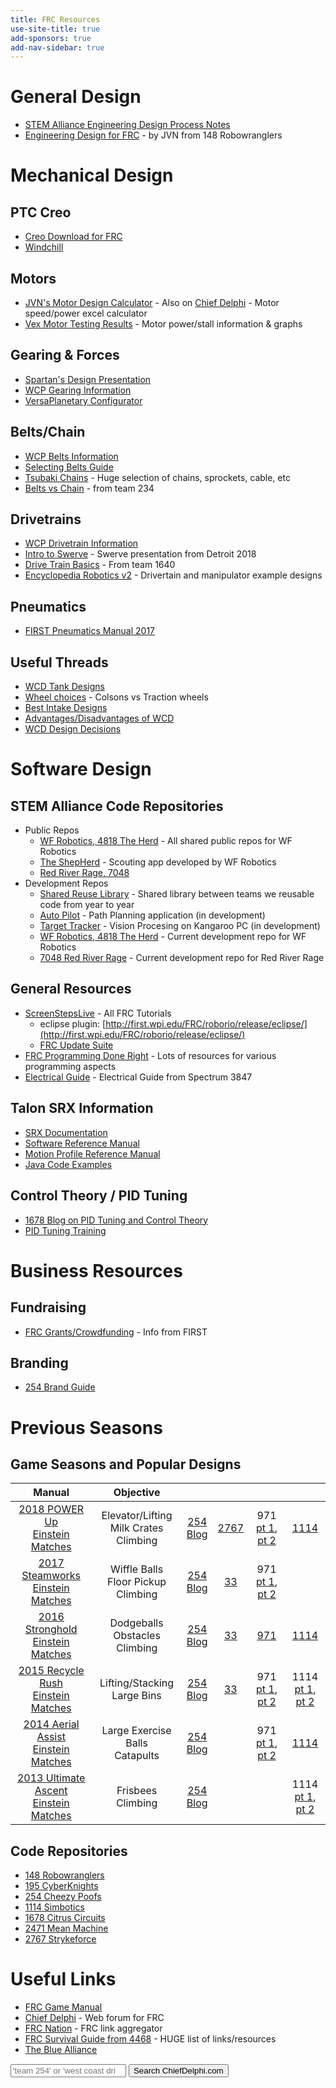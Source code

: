 ```yaml
---
title: FRC Resources
use-site-title: true
add-sponsors: true
add-nav-sidebar: true
---
```


# General Design

- [STEM Alliance Engineering Design Process Notes](/robotics/process)
- [Engineering Design for FRC](http://people.clarkson.edu/~jcarroll/FIRST/Engineering_Design_Process_in_Competition_Robotics_-_PAPER.20091204.pdf) - by JVN from 148 Robowranglers

# Mechanical Design

## PTC Creo

- [Creo Download for FRC](https://www.ptc.com/en/academic-program/k-12-program/students/first)
- [Windchill](https://academic.ptc.com/Windchill/app/#ptc1/project/listFiles?ContainerOid=OR%3Awt.projmgmt.admin.Project2%3A42667007&folderNavigatorParameter=true&oid=OR%3Awt.folder.Cabinet%3A42667042&u8=1)

## Motors

- [JVN's Motor Design Calculator](https://onedrive.live.com/edit.aspx?cid=2d88298c4282e29a&page=view&resid=2D88298C4282E29A!21712&parId=2D88298C4282E29A!21709&app=Excel) - Also on [Chief Delphi](https://www.chiefdelphi.com/media/papers/3188?langid=2) - Motor speed/power excel calculator
- [Vex Motor Testing Results](http://motors.vex.com/) - Motor power/stall information & graphs

## Gearing & Forces

- [Spartan's Design Presentation](https://youtu.be/VNfFn-gcfFI?t=479)
- [WCP Gearing Information](http://www.wcproducts.net/how-to-gears/)
- [VersaPlanetary Configurator](https://schreiaj.github.io/versa-config/)

## Belts/Chain

- [WCP Belts Information](http://www.wcproducts.net/how-to-belts/)
- [Selecting Belts Guide](http://www.sdp-si.com/D265/PDF/D265T146.pdf)
- [Tsubaki Chains](https://www.ustsubaki.com/sitemap.html) - Huge selection of chains, sprockets, cable, etc
- [Belts vs Chain](https://www.chiefdelphi.com/media/papers/download/2490) - from team 234

## Drivetrains

- [WCP Drivetrain Information](http://www.wcproducts.net/how-to-drivetrain/)
- [Intro to Swerve](https://docs.google.com/presentation/d/1wWh1g9xM9V4DxjItj85Wz9oY2O4tN1AmQPimYl7-920/mobilepresent?slide=id.g38a8194d37_0_163) - Swerve presentation from Detroit 2018
- [Drive Train Basics](https://team1640.com/wiki/images/b/b0/Drive_Lesson_3.pdf) - From team 1640
- [Encyclopedia Robotics v2](https://www.chiefdelphi.com/media/papers/download/5486) - Drivertain and manipulator example designs

## Pneumatics

- [FIRST Pneumatics Manual 2017](https://firstfrc.blob.core.windows.net/frc2017/pneumatics-manual.pdf)

## Useful Threads

- [WCD Tank Designs](https://www.chiefdelphi.com/forums/showthread.php?threadid=165383)
- [Wheel choices](https://www.chiefdelphi.com/forums/showthread.php?threadid=165372) - Colsons vs Traction wheels
- [Best Intake Designs](https://www.chiefdelphi.com/forums/showthread.php?threadid=165075)
- [Advantages/Disadvantages of WCD](https://www.chiefdelphi.com/forums/showthread.php?t=152211)
- [WCD Design Decisions](https://www.chiefdelphi.com/forums/showthread.php?t=160115)

# Software Design

## STEM Alliance Code Repositories

- Public Repos
  - [WF Robotics, 4818 The Herd](https://github.com/WFRobotics) - All shared public repos for WF Robotics
  - [The ShepHerd](https://bitbucket.org/westfargorobotics/theherdscouting) - Scouting app developed by WF Robotics
  - [Red River Rage, 7048](https://github.com/RedRiverRage)
- Development Repos
  - [Shared Reuse Library](https://bitbucket.org/westfargorobotics/robotreuse) - Shared library between teams we reusable code from year to year
  - [Auto Pilot](https://bitbucket.org/westfargorobotics/autopilot) - Path Planning application (in development)
  - [Target Tracker](https://bitbucket.org/westfargorobotics/targettracker) - Vision Procesing on Kangaroo PC (in development)
  - [WF Robotics, 4818 The Herd](https://bitbucket.org/westfargorobotics/robot) - Current development repo for WF Robotics
  - [7048 Red River Rage](https://bitbucket.org/redriverrage/robot) - Current development repo for Red River Rage

## General Resources

- [ScreenStepsLive](https://wpilib.screenstepslive.com/s/4485) - All FRC Tutorials
  - eclipse plugin: [http://first.wpi.edu/FRC/roborio/release/eclipse/](http://first.wpi.edu/FRC/roborio/release/eclipse/)
  - [FRC Update Suite](https://wpilib.screenstepslive.com/s/currentCS/m/java/l/599671-installing-the-frc-update-suite-all-languages)
- [FRC Programming Done Right](http://frc-pdr.readthedocs.io/en/latest/) - Lots of resources for various programming aspects
- [Electrical Guide](https://docs.google.com/document/d/1DWktsIyFx9LDg2FKNm5Rkt2RC0K3OhBKp4SL9KYaHAs/edit#) - Electrical Guide from Spectrum 3847

## Talon SRX Information

- [SRX Documentation](https://phoenix-documentation.readthedocs.io/en/latest/index.html)
- [Software Reference Manual](https://github.com/CrossTheRoadElec/Phoenix-Documentation/raw/master/Talon%20SRX%20Victor%20SPX%20-%20Software%20Reference%20Manual.pdf)
- [Motion Profile Reference Manual](https://github.com/CrossTheRoadElec/Phoenix-Documentation/raw/master/Talon%20SRX%20Motion%20Profile%20Reference%20Manual.pdf)
- [Java Code Examples](https://github.com/CrossTheRoadElec/Phoenix-Examples-Languages)

## Control Theory / PID Tuning

- [1678 Blog on PID Tuning and Control Theory](http://blog.wesleyac.com/posts/intro-to-control-part-zero-whats-this)
- [PID Tuning Training](/robotics/pid)

# Business Resources

## Fundraising

- [FRC Grants/Crowdfunding](https://www.firstinspires.org/sites/default/files/uploads/resource_library/ftc/grants-and-crowdfunding.pdf) - Info from FIRST

## Branding

- [254 Brand Guide](https://www.team254.com/resources/identity/)

# Previous Seasons

## Game Seasons and Popular Designs

| Manual | Objective |    |    |    |    |
|:------:|:---------:|:--:|:--:|:--:|:--:|
| [2018 POWER Up](https://firstfrc.blob.core.windows.net/frc2018/Manual/2018FRCGameSeasonManual.pdf)<br/>[Einstein Matches](https://www.youtube.com/results?search_query=frc+2018+einstein) | Elevator/Lifting<br/>Milk Crates<br/>Climbing | [254](https://media.team254.com/2018/07/8fda07af-2018-Techbinder.pdf)<br/>[Blog](https://www.team254.com/category/frc/2018-frc-build-season-frc/?order=asc) | [2767](https://www.chiefdelphi.com/media/papers/download/5481) | 971<br/>[pt 1](http://frc971.org/files/2018-TechnicalDocumentation-971.pdf), [pt 2](http://frc971.org/files/2018-ControlsDocumentation-971.pdf) | [1114](http://www.simbotics.org/files/games/robots/first/2018-board.pdf) |
| [2017 Steamworks](https://firstfrc.blob.core.windows.net/frc2017/Manual/2017FRCGameSeasonManual.pdf)<br/>[Einstein Matches](https://www.youtube.com/results?search_query=frc+2017+einstein) | Wiffle Balls<br/>Floor Pickup<br/>Climbing | [254](https://media.team254.com/2017/09/964207d8-technicalBinder2017.pdf)<br/>[Blog](https://www.team254.com/category/frc/2017-frc-build-season-frc/?order=asc) | [33](http://www.killerbees33.com/wp-content/uploads/2018/01/2017%20Design%20Binder.pdf) | 971<br/>[pt 1](http://frc971.org/files/2017-TechnicalDocumentation-971.pdf), [pt 2](http://frc971.org/files/2017-ControlsDocumentation-971.pdf) |  |
| [2016 Stronghold](https://firstfrc.blob.core.windows.net/frc2016manuals/GameManual/FRC-2016-game-manual.pdf)<br/>[Einstein Matches](https://www.youtube.com/results?search_query=frc+2016+einstein) | Dodgeballs<br/>Obstacles<br/>Climbing | [254](https://media.team254.com/2016/05/97d107e6-technicalBinder2016.pdf)<br/>[Blog](https://www.team254.com/category/frc/2016-frc-build-season-frc/?order=asc) | [33](http://www.killerbees33.com/wp-content/uploads/2018/01/Design%20Binder%202016.pdf) | [971](http://frc971.org/files/2016-TechnicalDocumentation-971.pdf) | [1114](http://www.simbotics.org/files/games/robots/first/2016-board.pdf) |
| [2015 Recycle Rush](https://www.firstinspires.org/sites/default/files/uploads/resource_library/frc/game-and-season-info/archive/2015/GameManual20150407.pdf)<br/>[Einstein Matches](https://www.youtube.com/results?search_query=frc+2015+einstein) | Lifting/Stacking<br/>Large Bins | [254](https://media.team254.com/resources/Team_254_Tech_Binder_2015.pdf)<br/>[Blog](https://www.team254.com/category/frc/2015-frc-build-season-frc/?order=asc) | [33](http://www.killerbees33.com/wp-content/uploads/2015/11/Design-Binder-2015.pdf) | 971<br/>[pt 1](http://frc971.org/files/2015-TechnicalDocumentation-971.pdf), [pt 2](http://frc971.org/files/2015-ControlsDocumentation-971.pdf) | 1114<br/>[pt 1](http://www.simbotics.org/files/games/robots/first/2015-engineering-notebook.pdf), [pt 2](http://www.simbotics.org/files/games/robots/first/2015-board.pdf) |
| [2014 Aerial Assist](https://www.firstinspires.org/sites/default/files/uploads/resource_library/frc/game-and-season-info/archive/2014/2014-game-manual.pdf)<br/>[Einstein Matches](https://www.youtube.com/results?search_query=frc+2014+einstein) | Large Exercise Balls<br/>Catapults | [254](https://www.team254.com/first/2014/)<br/>[Blog](https://www.team254.com/category/frc/2014/?order=asc) |  | 971<br/>[pt 1](http://frc971.org/files/2014-TechnicalDocumentation.pdf), [pt 2](http://frc971.org/files/2014-ControlsDocumentation.pdf) | [1114](http://www.simbotics.org/files/games/robots/first/2014-board.pdf) |
| [2013 Ultimate Ascent](https://www.firstinspires.org/sites/default/files/uploads/resource_library/frc/game-and-season-info/archive/2013/2013-game-manual.pdf)<br/>[Einstein Matches](https://www.youtube.com/results?search_query=frc+2013+einstein) | Frisbees<br/>Climbing | [254](https://www.team254.com/first/2013/)<br/>[Blog](https://www.team254.com/category/frc/2013/?order=asc) |  |  | 1114<br/>[pt 1](http://www.simbotics.org/files/games/robots/first/2013-engineering-notebook.pdf), [pt 2](http://www.simbotics.org/files/games/robots/first/2013-board.pdf) |

## Code Repositories

- [148 Robowranglers](https://github.com/Team148)
- [195 CyberKnights](https://github.com/frcteam195)
- [254 Cheezy Poofs](https://github.com/Team254)
- [1114 Simbotics](https://bitbucket.org/kaleb_dodd/profile/repositories)
- [1678 Citrus Circuits](https://github.com/frc1678)
- [2471 Mean Machine](https://github.com/TeamMeanMachine)
- [2767 Strykeforce](https://github.com/strykeforce)

# Useful Links

- [FRC Game Manual](https://www.firstinspires.org/resource-library/frc/competition-manual-qa-system)
- [Chief Delphi](http://www.chiefdelphi.com/) - Web forum for FRC
- [FRC Nation](http://www.frcnation.com/) - FRC link aggregator
- [FRC Survival Guide from 4468](http://fernbanklinks.com/wp-content/uploads/2017/07/FRCSurvivalGuide.pdf) - HUGE list of links/resources
- [The Blue Alliance](https://thebluealliance.com/)

<!-- markdownlint-disable MD033 -->
<form class="form-inline col-md-12" role="search" method="get" action="http://www.google.com/search" target="_blank">
   <div class="input-group mb-3">
      <input id="mysearch2" type="search" placeholder="'team 254' or 'west coast drive'" name="q" class="form-control">
      <button class="btn btn-info" type="submit"><i class="fa fa-search"></i>  Search ChiefDelphi.com</button>
      <input type="checkbox" name="sitesearch" value="chiefdelphi.com" checked style="visibility: hidden;"/>
   </div>
</form>
<!-- markdownlint-enable MD033 -->
